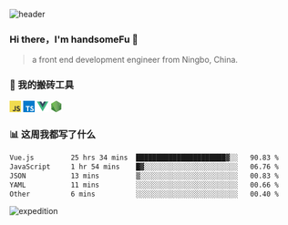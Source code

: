 ![header](https://raw.githubusercontent.com/fzq1998/fzq1998/master/header.png)

### Hi there，I'm handsomeFu 👋

> a front end development engineer from Ningbo, China.

### 🔧 我的搬砖工具
<code><img height="20" src="https://raw.githubusercontent.com/github/explore/80688e429a7d4ef2fca1e82350fe8e3517d3494d/topics/javascript/javascript.png" alt="javascript"></code>
<code><img height="20" src="https://raw.githubusercontent.com/github/explore/80688e429a7d4ef2fca1e82350fe8e3517d3494d/topics/typescript/typescript.png" alt="typescript"></code>
<code><img height="20" src="https://raw.githubusercontent.com/github/explore/80688e429a7d4ef2fca1e82350fe8e3517d3494d/topics/vue/vue.png" alt="vue"></code>
<code><img height="20" src="https://raw.githubusercontent.com/github/explore/80688e429a7d4ef2fca1e82350fe8e3517d3494d/topics/nodejs/nodejs.png" alt="nodejs"></code>



### 📊 这周我都写了什么
<!--START_SECTION:waka-->

```text
Vue.js         25 hrs 34 mins  ██████████████████████▓░░   90.83 %
JavaScript     1 hr 54 mins    █▓░░░░░░░░░░░░░░░░░░░░░░░   06.76 %
JSON           13 mins         ▒░░░░░░░░░░░░░░░░░░░░░░░░   00.83 %
YAML           11 mins         ░░░░░░░░░░░░░░░░░░░░░░░░░   00.66 %
Other          6 mins          ░░░░░░░░░░░░░░░░░░░░░░░░░   00.40 %
```

<!--END_SECTION:waka-->


![expedition](https://raw.githubusercontent.com/fzq1998/fzq1998/master/expedition.gif)

